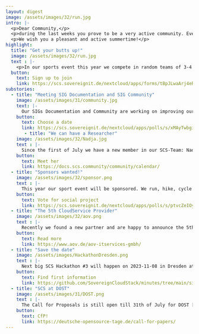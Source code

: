 ```yaml
---
layout: digest
image: /assets/images/32/run.jpg
intro: |-
  <p>Dear Community,</p>
  <p>during the last weeks you prove to be a very active community. Every team is making progress, in every SIG there are important topics discussed. This activity is needed for the next weeks as well, make our project more secure, more resilient, more automated, more sporty. In this digest we ask for your opinion and your engagement. Join our activities!</p>
  <p>We wish you a pleasant and active summertime!</p>
highlight:
  title: "Get your butts up!"
  image: /assets/images/32/run.jpg
  text : |-
    <p>In our sports event this year we compete in random teams of 3-4 members in: running, hiking, cycling, swimming! If you want to join our sport event, sign up. The teams will be triggered by the SIG Community anonymized. This year we don´t have minimum requirements, so do what you can! Every kilometer counts, this is a sponsored event, the more you achieve, the more money will be collected.</p>
  button:
    text: Sign up to join
    link: https://scs.sovereignit.de/nextcloud/apps/forms/tBpJLwaArj4eRHpt
substories:
  - title: "Meeting SIG Documentation and SIG Community"
    image: /assets/images/31/community.jpg
    text: |-
      Our SIGs Documentation and Community are working on improving our docs and organize our community to spread the word and get easier into the SCS world! You are cordially invited! But do day and time fit for you - Monday 11:05 - 11:55 CEST/CET? In our poll we suggest four dates, please vote for the day and time you would prefer to join our wonderful SIGs!
    button:
      text: Choose a date
      link: https://scs.sovereignit.de/nextcloud/apps/polls/s/xMAyTwbgitdbZTtO
       - title: "We can have a Researcher"
    image: /assets/images/32/Nadja.jpg
    text : |-
      Since the first of July we have a new member in our SCS-Team: Nadja Schieber, from Bremen, she is IT Specialist for Application Development and soon to be BSc. in Business Informatics. At SCS she support the project as Researcher Open Source Governance. With her we will figure out how the future of SCS will look like. Welcome Nadja, great to have you on board!
    button:
      text: Meet her
      link: https://docs.scs.community/community/calendar/
  - title: "Sponsors wanted!"
    image: /assets/images/32/sponsor.png
    text : |-
      This year our sport event will be sponsored. We run, hike, cycle or swim as long as we can and You, as a sponsor, give money for the achieved distance (rules are announced soon). And we donate the colleced sum to a social digitization project. You ask which one? Learn more about it in our poll and vote for your favorite project.
    button:
      text: Vote for social project 
      link: https://scs.sovereignit.de/nextcloud/apps/polls/s/ptvcZeIOyhAZa4yA
  - title: "The 5th CloudService Provider"
    image: /assets/images/32/aov.png
    text : |-
      Recently we found a new partner and are happy to announce the 5th Cloud Service Provider using SCS technology to offer sovereign cloud services to their customers. Based on open source, using open standards and connecting to the best community ever: aov IT Services!
    button:
      text: Read more
      link: https://www.aov.de/aov-itservices-gmbh/
  - title: "Save the date"
    image: /assets/images/HackathonDresden.png
    text : |-
      Next big SCS Hackathon #3 will happen on 2023-11-08 in Dresden at Cloud & Heat! CLOUD&HEAT Technologies GmbH, Königsbrücker Str. 96/Halle 15, 01099 Dresden. Save the date! Topics and organizational issues follow soon. 
    button:
      text: Find first information
      link: https://github.com/SovereignCloudStack/minutes/tree/main/sig-community
  - title: "SCS at DOST"
    image: /assets/images/31/DOST.png
    text : |-
      The Call for Proposals is still open till 31th of July for DOST [Deutsche Open Source Tage](https://deutsche-opensource-tage.de/) in November in Berlin. SCS is an important part of the German (and not only German...) open source communities, so we would love to have a lot of talks at the conference from and about SCS. Think about submitting a talk, let´s brainstorm topics, and become present at DOST.
    button:
      text: CfP!
      link: https://deutsche-opensource-tage.de/call-for-papers/
---
```

